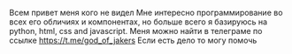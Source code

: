 Всем привет меня  кого не видел
Мне интересно программирование во всех его обличиях и компонентах, но больше всего я базируюсь на python, html, css and javascript. 
Меня можно найти в телеграме по ссылке https://t.me/god_of_jakers
Если есть дело то могу помочь 
